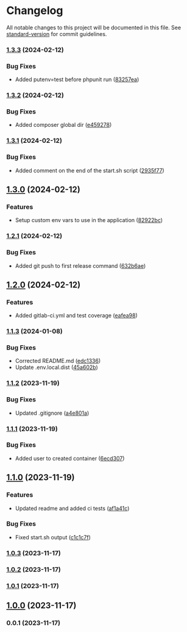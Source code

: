 # Changelog

All notable changes to this project will be documented in this file. See [standard-version](https://github.com/conventional-changelog/standard-version) for commit guidelines.

### [1.3.3](https://github.com/patrykbaszak/skeleton/compare/1.3.2...1.3.3) (2024-02-12)


### Bug Fixes

* Added putenv=test before phpunit run ([83257ea](https://github.com/patrykbaszak/skeleton/commit/83257ea065abda44129e86fbca1640aff522fbe5))

### [1.3.2](https://github.com/patrykbaszak/skeleton/compare/1.3.1...1.3.2) (2024-02-12)


### Bug Fixes

* Added composer global dir ([e459278](https://github.com/patrykbaszak/skeleton/commit/e45927820fa2fe8cb5b3cce682a8334aa5f65148))

### [1.3.1](https://github.com/patrykbaszak/skeleton/compare/1.3.0...1.3.1) (2024-02-12)


### Bug Fixes

* Added comment on the end of the start.sh script ([2935f77](https://github.com/patrykbaszak/skeleton/commit/2935f777338f6312cbfc21ba277cfc9ff71e7b26))

## [1.3.0](https://github.com/patrykbaszak/skeleton/compare/1.2.1...1.3.0) (2024-02-12)


### Features

* Setup custom env vars to use in the application ([82922bc](https://github.com/patrykbaszak/skeleton/commit/82922bc813897fcdca5baf51b7ee63212025c7d4))

### [1.2.1](https://github.com/patrykbaszak/skeleton/compare/1.2.0...1.2.1) (2024-02-12)


### Bug Fixes

* Added git push to first release command ([632b6ae](https://github.com/patrykbaszak/skeleton/commit/632b6aef381a29dd72ed9f49db6ed8b70a2b77ca))

## [1.2.0](https://github.com/patrykbaszak/skeleton/compare/1.1.3...1.2.0) (2024-02-12)


### Features

* Added gitlab-ci.yml and test coverage ([eafea98](https://github.com/patrykbaszak/skeleton/commit/eafea98c4fe97450e395df99116c5209825b117f))

### [1.1.3](https://github.com/patrykbaszak/skeleton/compare/1.1.2...1.1.3) (2024-01-08)


### Bug Fixes

* Corrected README.md ([edc1336](https://github.com/patrykbaszak/skeleton/commit/edc133655dad65ea8098eaf2eed8d97ab7546bfc))
* Update .env.local.dist ([45a602b](https://github.com/patrykbaszak/skeleton/commit/45a602bb5371bd16065fcef936af34bf24ba5406))

### [1.1.2](https://github.com/patrykbaszak/skeleton/compare/1.1.1...1.1.2) (2023-11-19)


### Bug Fixes

* Updated .gitignore ([a4e801a](https://github.com/patrykbaszak/skeleton/commit/a4e801ac3bac4753b8408699edcb103af280b5fb))

### [1.1.1](https://github.com/patrykbaszak/skeleton/compare/1.1.0...1.1.1) (2023-11-19)


### Bug Fixes

* Added user to created container ([6ecd307](https://github.com/patrykbaszak/skeleton/commit/6ecd30729f33ee97569c13f25284e32834065eb9))

## [1.1.0](https://github.com/patrykbaszak/skeleton/compare/1.0.3...1.1.0) (2023-11-19)


### Features

* Updated readme and added ci tests ([af1a41c](https://github.com/patrykbaszak/skeleton/commit/af1a41c5a7b35d85537f249716e47894bcfe833c))


### Bug Fixes

* Fixed start.sh output ([c1c1c7f](https://github.com/patrykbaszak/skeleton/commit/c1c1c7f8afa823021a21bba385f60226364e8307))

### [1.0.3](https://github.com/patrykbaszak/skeleton/compare/1.0.2...1.0.3) (2023-11-17)

### [1.0.2](https://github.com/patrykbaszak/skeleton/compare/1.0.1...1.0.2) (2023-11-17)

### [1.0.1](https://github.com/patrykbaszak/skeleton/compare/1.0.0...1.0.1) (2023-11-17)

## [1.0.0](https://github.com/patrykbaszak/skeleton/compare/0.0.1...1.0.0) (2023-11-17)

### 0.0.1 (2023-11-17)
